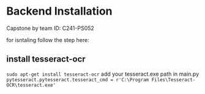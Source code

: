 # Backend Installation
Capstone by team ID:  C241-PS052

for isntaling follow the step here:

install tesseract-ocr
-
`sudo apt-get install tesseract-ocr`
add your tesseract.exe path in main.py `pytesseract.pytesseract.tesseract_cmd = r'C:\Program Files\Tesseract-OCR\tesseract.exe'`

